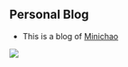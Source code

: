 ## Personal Blog
- This is a blog of [Minichao](http://minichao.me)

![](http://image.yaopig.com/blog/Jietu20170418-104845-2x.jpg)
